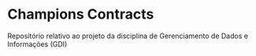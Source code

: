 # Champions Contracts
Repositório relativo ao projeto da disciplina de Gerenciamento de Dados e Informações (GDI)
